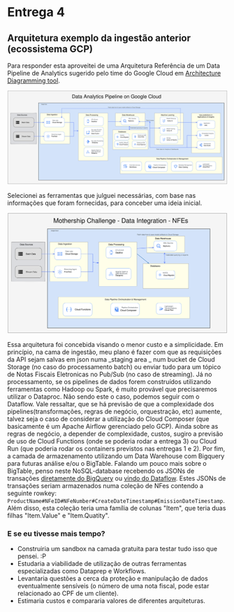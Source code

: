 # Entrega 4
## Arquitetura exemplo da ingestão anterior (ecossistema GCP)
Para responder esta aproveitei de uma Arquitetura Referência de um Data Pipeline de Analytics sugerido pelo time do Google Cloud em [Architecture Diagramming tool](https://googlecloudcheatsheet.withgoogle.com/architecture). 

![full_data_analytics_pipeline](/entrega4/full_data_analytics_pipeline.svg)

Selecionei as ferramentas que julguei necessárias, com base nas informações que foram fornecidas, para conceber uma ideia inicial.

![mothership_prop4](/entrega4/mothership_prop4.svg)

Essa arquitetura foi concebida visando o menor custo e a simplicidade. 
Em princípio, na cama de ingestão, meu plano é fazer com que as requisições da API sejam salvas em json numa _staging area _ num bucket de Cloud Storage (no caso do processamento batch) ou enviar tudo para um tópico de Notas Fiscais Eletronicas no Pub/Sub (no caso de streaming).
Já no processamento, se os pipelines de dados forem construídos utilizando ferramentas como Hadoop ou Spark, é muito provável que precisaremos utilizar o Dataproc. Não sendo este o caso, podemos seguir com o Dataflow. Vale ressaltar, que se há previsão de que a complexidade dos pipelines(transformações, regras de negócio, orquestração, etc) aumente, talvez seja o caso de considerar a utilização do Cloud Composer (que basicamente é um Apache Airflow gerenciado pelo GCP). Ainda sobre as regras de negócio, a depender de complexidade, custos, sugiro a previsão de uso de Cloud Functions (onde se poderia rodar a entrega 3) ou Cloud Run (que poderia rodar os containers previstos nas entregas 1 e 2).
Por fim, a camada de armazenamento utilizando um Data Warehouse com Bigquery para futuras análise e/ou o BigTable.
Falando um pouco mais sobre o BigTable, penso neste NoSQL-database recebendo os JSONs de transações [diretamente do BigQuery](https://github.com/GoogleCloudPlatform/DataflowTemplates/blob/main/v2/bigquery-to-bigtable/src/main/java/com/google/cloud/teleport/v2/templates/BigQueryToBigtable.java) ou [vindo do Dataflow](https://github.com/GoogleCloudPlatform/cloud-bigtable-examples/tree/main/java/dataflow-connector-examples). Estes JSONs de transações seriam armazenados numa coleção de NFes contendo a seguinte rowkey: <code>ProductName#NFeID#NFeNumber#CreateDateTimestamp#EmissionDateTimestamp</code>. Além disso, esta coleção teria uma família de colunas "Item", que teria duas filhas "Item.Value" e "Item.Quatity". 

### E se eu tivesse mais tempo?
* Construiria um sandbox na camada gratuita para testar tudo isso que pensei. :P
* Estudaria a viabilidade de utilização de outras ferramentas especializadas como Dataprep e Workflows.
* Levantaria questões a cerca da proteção e manipulação de dados eventualmente sensíveis (o número de uma nota fiscal, pode estar relacionado ao CPF de um cliente).
* Estimaria custos e compararia valores de diferentes arquiteturas.
